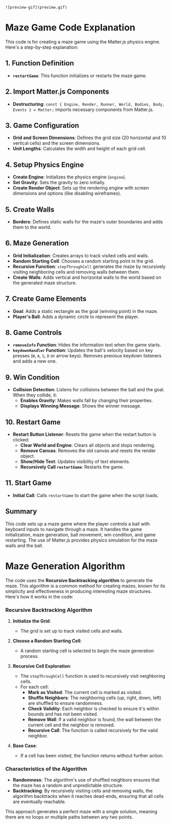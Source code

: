 `![preview-gif](preview.gif)`

# Maze Game Code Explanation

This code is for creating a maze game using the Matter.js physics engine. Here's a step-by-step explanation:

## 1. Function Definition
- **`restartGame`**: This function initializes or restarts the maze game.

## 2. Import Matter.js Components
- **Destructuring**: `const { Engine, Render, Runner, World, Bodies, Body, Events } = Matter;` imports necessary components from Matter.js.

## 3. Game Configuration
- **Grid and Screen Dimensions**: Defines the grid size (20 horizontal and 10 vertical cells) and the screen dimensions.
- **Unit Lengths**: Calculates the width and height of each grid cell.

## 4. Setup Physics Engine
- **Create Engine**: Initializes the physics engine (`engine`).
- **Set Gravity**: Sets the gravity to zero initially.
- **Create Render Object**: Sets up the rendering engine with screen dimensions and options (like disabling wireframes).

## 5. Create Walls
- **Borders**: Defines static walls for the maze's outer boundaries and adds them to the world.

## 6. Maze Generation
- **Grid Initialization**: Creates arrays to track visited cells and walls.
- **Random Starting Cell**: Chooses a random starting point in the grid.
- **Recursive Function**: `stepThroughCell` generates the maze by recursively visiting neighboring cells and removing walls between them.
- **Create Walls**: Adds vertical and horizontal walls to the world based on the generated maze structure.

## 7. Create Game Elements
- **Goal**: Adds a static rectangle as the goal (winning point) in the maze.
- **Player's Ball**: Adds a dynamic circle to represent the player.

## 8. Game Controls
- **`removeInfo` Function**: Hides the information text when the game starts.
- **`keydownHandler` Function**: Updates the ball's velocity based on key presses (`W`, `A`, `S`, `D` or arrow keys). Removes previous keydown listeners and adds a new one.

## 9. Win Condition
- **Collision Detection**: Listens for collisions between the ball and the goal. When they collide, it:
  - **Enables Gravity**: Makes walls fall by changing their properties.
  - **Displays Winning Message**: Shows the winner message.

## 10. Restart Game
- **Restart Button Listener**: Resets the game when the restart button is clicked:
  - **Clear World and Engine**: Clears all objects and stops rendering.
  - **Remove Canvas**: Removes the old canvas and resets the render object.
  - **Show/Hide Text**: Updates visibility of text elements.
  - **Recursively Call `restartGame`**: Restarts the game.

## 11. Start Game
- **Initial Call**: Calls `restartGame` to start the game when the script loads.

## Summary
This code sets up a maze game where the player controls a ball with keyboard inputs to navigate through a maze. It handles the game initialization, maze generation, ball movement, win condition, and game restarting. The use of Matter.js provides physics simulation for the maze walls and the ball.


# Maze Generation Algorithm

The code uses the **Recursive Backtracking algorithm** to generate the maze. This algorithm is a common method for creating mazes, known for its simplicity and effectiveness in producing interesting maze structures. Here's how it works in the code:

### Recursive Backtracking Algorithm

1. **Initialize the Grid**: 
   - The grid is set up to track visited cells and walls.

2. **Choose a Random Starting Cell**:
   - A random starting cell is selected to begin the maze generation process.

3. **Recursive Cell Exploration**:
   - The `stepThroughCell` function is used to recursively visit neighboring cells.
   - For each cell:
     - **Mark as Visited**: The current cell is marked as visited.
     - **Shuffle Neighbors**: The neighboring cells (up, right, down, left) are shuffled to ensure randomness.
     - **Check Validity**: Each neighbor is checked to ensure it's within bounds and has not been visited.
     - **Remove Wall**: If a valid neighbor is found, the wall between the current cell and the neighbor is removed.
     - **Recursive Call**: The function is called recursively for the valid neighbor.

4. **Base Case**:
   - If a cell has been visited, the function returns without further action.

### Characteristics of the Algorithm

- **Randomness**: The algorithm's use of shuffled neighbors ensures that the maze has a random and unpredictable structure.
- **Backtracking**: By recursively visiting cells and removing walls, the algorithm backtracks when it reaches dead-ends, ensuring that all cells are eventually reachable.

This approach generates a perfect maze with a single solution, meaning there are no loops or multiple paths between any two points.